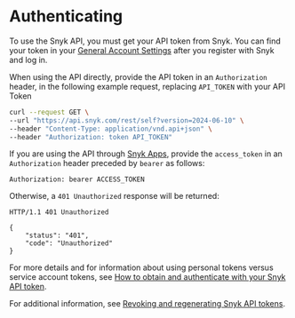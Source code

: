 # Authenticating

To use the Snyk API, you must get your API token from Snyk. You can find your token in your [General Account Settings](https://app.snyk.io/account) after you register with Snyk and log in.

When using the API directly, provide the API token in an `Authorization` header, in the following example request, replacing `API_TOKEN` with your API Token

```bash
curl --request GET \
--url "https://api.snyk.com/rest/self?version=2024-06-10" \
--header "Content-Type: application/vnd.api+json" \
--header "Authorization: token API_TOKEN"
```

If you are using the API through [Snyk Apps](https://docs.snyk.io/snyk-api/snyk-apps), provide the `access_token` in an `Authorization` header preceded by `bearer` as follows:

```
Authorization: bearer ACCESS_TOKEN
```

Otherwise, a `401 Unauthorized` response will be returned:

```http
HTTP/1.1 401 Unauthorized

{
    "status": "401",
    "code": "Unauthorized"
}
```



For more details and for information about using personal tokens versus service account tokens, see [How to obtain and authenticate with your Snyk API token](../../../getting-started/how-to-obtain-and-authenticate-with-your-snyk-api-token.md).

For additional information, see [Revoking and regenerating Snyk API tokens](revoking-and-regenerating-snyk-api-tokens.md).

